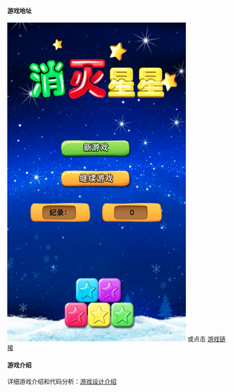 #### 游戏地址
<img src="./imgsrc/address.png" alt="">
或点击 <a href="https://ZiSeFeng.github.io/xiaoxiaole/">游戏链接</a>

#### 游戏介绍
详细游戏介绍和代码分析：<a href="./game.md">游戏设计介绍</a>
